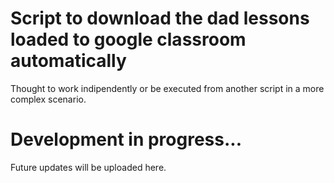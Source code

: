 # Script to download the dad lessons loaded to google classroom automatically

Thought to work indipendently or be executed from another script in a more complex scenario.

# Development in progress...

Future updates will be uploaded here.